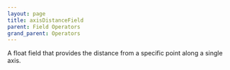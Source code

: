 ```yaml
---
layout: page
title: axisDistanceField
parent: Field Operators
grand_parent: Operators
---
```


A float field that provides the distance from a specific point along a single axis.
